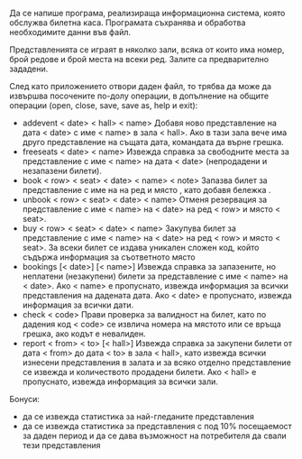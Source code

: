 Да се напише програма, реализираща информационна система, която обслужва билетна каса. Програмата съхранява и обработва необходимите данни във файл.

Представленията се играят в няколко зали, всяка от които има номер, брой редове и брой места на всеки ред. Залите са предварително зададени.

След като приложението отвори даден файл, то трябва да може да извършва посочените по-долу операции, в допълнение на общите операции (open, close, save, save as, help и exit):


- addevent < date> < hall> < name>
Добавя ново представление на дата < date> с име < name> в зала < hall>. Ако в тази зала вече има друго представление на същата дата, командата да върне грешка.
- freeseats < date> < name>
Извежда справка за свободните места за представление с име < name> на дата < date>  (непродадени и незапазени билети).
- book < row> < seat> < date> < name> < note>
Запазва билет за представление с име <name> на <date> на ред <row> и място <seat>, като добавя бележка <note>.
- unbook < row> < seat> < date> < name>
Отменя резервация за представление с име < name> на < date> на ред < row> и място < seat>.
- buy < row> < seat> < date> < name>
Закупува билет за представление с име < name> на < date> на ред < row> и място < seat>. За всеки билет се издава уникален сложен код, който съдържа информация за съответното място
- bookings [< date>] [< name>]
Извежда справка за запазените, но неплатени (незакупени) билети за
представление с име < name> на < date>. Ако < name> е пропуснато, извежда информация за всички представления на дадената дата. Ако < date> е пропуснато, извежда информация за всички дати.
- check < code> Прави проверка за валидност на билет, като по дадения код < code> се извлича номера на мястото или се връща грешка, ако кодът е невалиден.
- report < from> < to> [< hall>]
Извежда справка за закупени билети от дата < from> до дата < to> в зала < hall>, като извежда всички изнесени представления в залата и за всяко отделно представление се извежда и количеството продадени билети. Ако < hall> е пропуснато, извежда информация за всички зали.



Бонуси:
- да се извежда статистика за най-гледаните представления
- да се извежда статистика за представления с под 10% посещаемост за даден период и да се дава възможност на потребителя да свали тези представления
